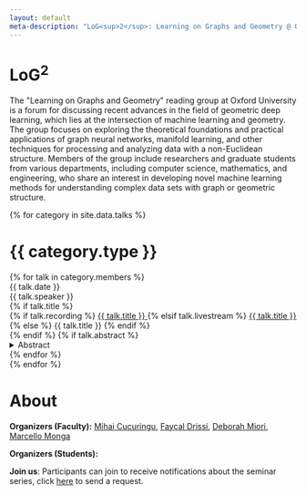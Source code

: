 ```yaml
---
layout: default
meta-description: "LoG<sup>2</sup>: Learning on Graphs and Geometry @ Oxford"
---
```


# LoG<sup>2</sup>
The "Learning on Graphs and Geometry" reading group at Oxford University is a forum for discussing recent advances in the field of geometric deep learning, which lies at the intersection of machine learning and geometry. The group focuses on exploring the theoretical foundations and practical applications of graph neural networks, manifold learning, and other techniques for processing and analyzing data with a non-Euclidean structure. Members of the group include researchers and graduate students from various departments, including computer science, mathematics, and engineering, who share an interest in developing novel machine learning methods for understanding complex data sets with graph or geometric structure.




{% for category in site.data.talks %}
# {{ category.type }}
<div class="talk-list">
  {% for talk in category.members %}
  <div class="talk list-group-item">
  <div class="talk-date">{{ talk.date }}</div>
  <div class="talk-presenter">{{ talk.speaker }}</div>
  {% if talk.title %}
  <div>
    {% if talk.recording %}
      <span><a class="talk-title-link" href="{{ talk.recording }}">{{ talk.title }} <i class="bi bi-box-arrow-up-right"></i></a></span>
    {% elsif talk.livestream %}
      <span><a class="talk-title-link" href="{{ talk.livestream }}">{{ talk.title }} <i class="bi bi-box-arrow-up-right"></i></a></span>
    {% else %}
      <span>{{ talk.title }}</span>
    {% endif %}
  </div>
  {% endif %}
  {% if talk.abstract %}
    <details>
    <summary>Abstract</summary>
    {{ talk.abstract }}
    
    {% if talk.bio %}
    <br><br>
    <strong>Bio: </strong> {{ talk.bio }}
    {% endif %}

    {% if talk.recording %}
      <br><br>
      <strong><a href="{{ talk.recording }}">Video Link</a></strong>
    {% elsif talk.livestream %}
      <br><br>
      <strong><a href="{{ talk.livestream }}">Livestream Link</a></strong>
    {% endif %}
    </details>
  {% endif %}
  </div>
  {% endfor %}
</div>
{% endfor %}

# About 

**Organizers (Faculty):** <a href="https://www.stats.ox.ac.uk/~cucuring/">Mihai Cucuringu</a>, <a href="https://www0.maths.ox.ac.uk/people/faycal.drissi">Fayçal Drissi</a>, <a href="https://www.maths.ox.ac.uk/people/deborah.miori">Deborah Miori</a>, <a href="https://www.maths.ox.ac.uk/people/marcello.monga">Marcello Monga</a>

**Organizers (Students):**

**Join us**:
Participants can join to receive notifications about the seminar series, click <a href="mailto:mihai.cucuringu@stats.ox.ac.uk">here</a> to send a request.
